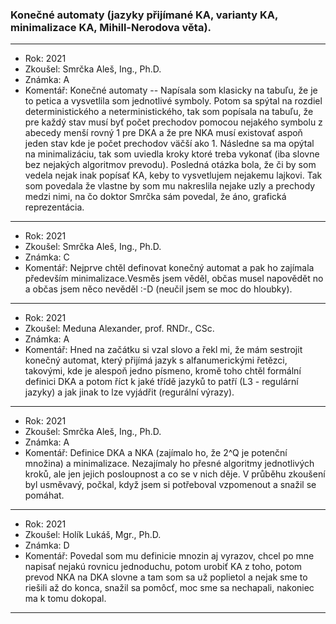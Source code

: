 ### Konečné automaty (jazyky přijímané KA, varianty KA, minimalizace KA, Mihill-Nerodova věta).

----------------------------------------

- Rok: 2021
- Zkoušel: Smrčka Aleš, Ing., Ph.D.
- Známka: A
- Komentář: Konečné automaty -- Napísala som klasicky na tabuľu, že je to petica a vysvetlila som jednotlivé symboly. Potom sa spýtal na rozdiel deterministického a neterministického, tak som popísala na tabuľu, že pre každý stav musí byť počet prechodov pomocou nejakého symbolu z abecedy menší rovný 1 pre DKA a že pre NKA musí existovať aspoň jeden stav kde je počet prechodov väčší ako 1. Následne sa ma opýtal na minimalizáciu, tak som uviedla kroky ktoré treba vykonať (iba slovne bez nejakých algoritmov prevodu). Posledná otázka bola, že či by som vedela nejak inak popísať KA, keby to vysvetlujem nejakemu lajkovi. Tak som povedala že vlastne by som mu nakreslila nejake uzly a prechody medzi nimi, na čo doktor Smrčka sám povedal, že áno, grafická reprezentácia.

----------------------------------------

- Rok: 2021
- Zkoušel: Smrčka Aleš, Ing., Ph.D.
- Známka: C
- Komentář: Nejprve chtěl definovat konečný automat a pak ho zajímala především minimalizace.Vesměs jsem věděl, občas musel napovědět no a občas jsem něco nevěděl :-D (neučil jsem se moc do hloubky).

----------------------------------------

- Rok: 2021
- Zkoušel: Meduna Alexander, prof. RNDr., CSc.
- Známka: A
- Komentář: Hned na začátku si vzal slovo a řekl mi, že mám sestrojit konečný automat, který přijímá jazyk s alfanumerickými řetězci, takovými, kde je alespoň jedno písmeno, kromě toho chtěl formální definici DKA a potom říct k jaké třídě jazyků to patří (L3 - regulární jazyky) a jak jinak to lze vyjádřit (regurální výrazy).

----------------------------------------

- Rok: 2021
- Zkoušel: Smrčka Aleš, Ing., Ph.D.
- Známka: A
- Komentář: Definice DKA a NKA (zajímalo ho, že 2^Q je potenční množina) a minimalizace. Nezajímaly ho přesné algoritmy jednotlivých kroků, ale jen jejich posloupnost a co se v nich děje. V průběhu zkoušení byl usměvavý, počkal, když jsem si potřeboval vzpomenout a snažil se pomáhat.

----------------------------------------

- Rok: 2021
- Zkoušel: Holík Lukáš, Mgr., Ph.D.
- Známka: D
- Komentář: Povedal som mu definicie mnozin aj vyrazov, chcel po mne napisať nejakú rovnicu jednoduchu, potom urobiť KA z toho, potom prevod NKA na DKA slovne a tam som sa už poplietol a nejak sme to riešili až do konca, snažil sa pomôcť, moc sme sa nechapali, nakoniec ma k tomu dokopal.

----------------------------------------
